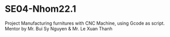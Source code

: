 # SE04-Nhom22.1
Project Manufacturing furnitures with CNC Machine, using Gcode as script. Mentor by Mr. Bui Sy Nguyen & Mr. Le Xuan Thanh
